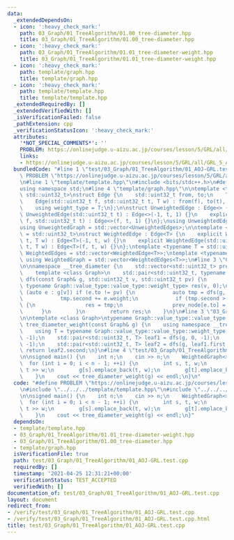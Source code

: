```yaml
---
data:
  _extendedDependsOn:
  - icon: ':heavy_check_mark:'
    path: 03_Graph/01_TreeAlgorithm/01.00_tree-diameter.hpp
    title: 03_Graph/01_TreeAlgorithm/01.00_tree-diameter.hpp
  - icon: ':heavy_check_mark:'
    path: 03_Graph/01_TreeAlgorithm/01.01_tree-diameter-weight.hpp
    title: 03_Graph/01_TreeAlgorithm/01.01_tree-diameter-weight.hpp
  - icon: ':heavy_check_mark:'
    path: template/graph.hpp
    title: template/graph.hpp
  - icon: ':heavy_check_mark:'
    path: template/template.hpp
    title: template/template.hpp
  _extendedRequiredBy: []
  _extendedVerifiedWith: []
  _isVerificationFailed: false
  _pathExtension: cpp
  _verificationStatusIcon: ':heavy_check_mark:'
  attributes:
    '*NOT_SPECIAL_COMMENTS*': ''
    PROBLEM: https://onlinejudge.u-aizu.ac.jp/courses/lesson/5/GRL/all/GRL_5_A
    links:
    - https://onlinejudge.u-aizu.ac.jp/courses/lesson/5/GRL/all/GRL_5_A
  bundledCode: "#line 1 \"test/03_Graph/01_TreeAlgorithm/01_AOJ-GRL.test.cpp\"\n#define\
    \ PROBLEM \"https://onlinejudge.u-aizu.ac.jp/courses/lesson/5/GRL/all/GRL_5_A\"\
    \n#line 1 \"template/template.hpp\"\n#include <bits/stdc++.h>\n#define int int64_t\n\
    using namespace std;\n#line 4 \"template/graph.hpp\"\n\ntemplate <typename T =\
    \ std::uint32_t>\nstruct Edge {\n    std::uint32_t from, to;\n    T weight;\n\
    \    Edge(std::uint32_t f, std::uint32_t t, T w) : from(f), to(t), weight(w) {}\n\
    \    using weight_type = T;\n};\n\nstruct UnweightedEdge : Edge<> {\n    explicit\
    \ UnweightedEdge(std::uint32_t t) : Edge<>(-1, t, 1) {}\n    explicit UnweightedEdge(std::uint32_t\
    \ f, std::uint32_t t) : Edge<>(f, t, 1) {}\n};\nusing UnweightedEdges = std::vector<UnweightedEdge>;\n\
    using UnweightedGraph = std::vector<UnweightedEdges>;\n\ntemplate <typename T\
    \ = std::uint32_t>\nstruct WeightedEdge : Edge<T> {\n    explicit WeightedEdge(std::uint32_t\
    \ t, T w) : Edge<T>(-1, t, w) {}\n    explicit WeightedEdge(std::uint32_t f, std::uint32_t\
    \ t, T w) : Edge<T>(f, t, w) {}\n};\ntemplate <typename T = std::uint32_t> using\
    \ WeightedEdges = std::vector<WeightedEdge<T>>;\ntemplate <typename T = std::uint32_t>\
    \ using WeightedGraph = std::vector<WeightedEdges<T>>;\n#line 3 \"03_Graph/01_TreeAlgorithm/01.00_tree-diameter.hpp\"\
    \n\nnamespace __tree_diameter {\n    std::vector<std::uint32_t> prev_node;\n\n\
    \    template <class Graph>\n    std::pair<std::uint32_t, typename Graph::value_type::value_type::weight_type>\
    \ dfs(const Graph& g, std::uint32_t v, std::uint32_t pv) {\n        std::pair<std::uint32_t,\
    \ typename Graph::value_type::value_type::weight_type> res(v, 0);\n        for\
    \ (auto e : g[v]) if (e.to != pv) {\n            auto tmp = dfs(g, e.to, v);\n\
    \            tmp.second += e.weight;\n            if (tmp.second > res.second)\
    \ {\n                res = tmp;\n                prev_node[e.to] = v;\n      \
    \      }\n        }\n        return res;\n    }\n}\n#line 3 \"03_Graph/01_TreeAlgorithm/01.01_tree-diameter-weight.hpp\"\
    \n\ntemplate <class Graph>\ntypename Graph::value_type::value_type::weight_type\
    \ tree_diameter_weight(const Graph& g) {\n    using namespace __tree_diameter;\n\
    \    using T = typename Graph::value_type::value_type::weight_type;\n    prev_node.assign(g.size(),\
    \ -1);\n    std::pair<std::uint32_t, T> leaf1 = dfs(g, 0, -1);\n    prev_node.assign(g.size(),\
    \ -1);\n    std::pair<std::uint32_t, T> leaf2 = dfs(g, leaf1.first, -1);\n   \
    \ return leaf2.second;\n}\n#line 4 \"test/03_Graph/01_TreeAlgorithm/01_AOJ-GRL.test.cpp\"\
    \n\nsigned main() {\n    int n;\n    cin >> n;\n    WeightedGraph<> g(n);\n  \
    \  for (int i = 0; i < n - 1; ++i) {\n        int s, t, w;\n        cin >> s >>\
    \ t >> w;\n        g[s].emplace_back(t, w);\n        g[t].emplace_back(s, w);\n\
    \    }\n    cout << tree_diameter_weight(g) << endl;\n}\n"
  code: "#define PROBLEM \"https://onlinejudge.u-aizu.ac.jp/courses/lesson/5/GRL/all/GRL_5_A\"\
    \n#include \"../../../template/template.hpp\"\n#include \"../../../03_Graph/01_TreeAlgorithm/01.01_tree-diameter-weight.hpp\"\
    \n\nsigned main() {\n    int n;\n    cin >> n;\n    WeightedGraph<> g(n);\n  \
    \  for (int i = 0; i < n - 1; ++i) {\n        int s, t, w;\n        cin >> s >>\
    \ t >> w;\n        g[s].emplace_back(t, w);\n        g[t].emplace_back(s, w);\n\
    \    }\n    cout << tree_diameter_weight(g) << endl;\n}"
  dependsOn:
  - template/template.hpp
  - 03_Graph/01_TreeAlgorithm/01.01_tree-diameter-weight.hpp
  - 03_Graph/01_TreeAlgorithm/01.00_tree-diameter.hpp
  - template/graph.hpp
  isVerificationFile: true
  path: test/03_Graph/01_TreeAlgorithm/01_AOJ-GRL.test.cpp
  requiredBy: []
  timestamp: '2021-04-25 12:31:21+00:00'
  verificationStatus: TEST_ACCEPTED
  verifiedWith: []
documentation_of: test/03_Graph/01_TreeAlgorithm/01_AOJ-GRL.test.cpp
layout: document
redirect_from:
- /verify/test/03_Graph/01_TreeAlgorithm/01_AOJ-GRL.test.cpp
- /verify/test/03_Graph/01_TreeAlgorithm/01_AOJ-GRL.test.cpp.html
title: test/03_Graph/01_TreeAlgorithm/01_AOJ-GRL.test.cpp
---
```

